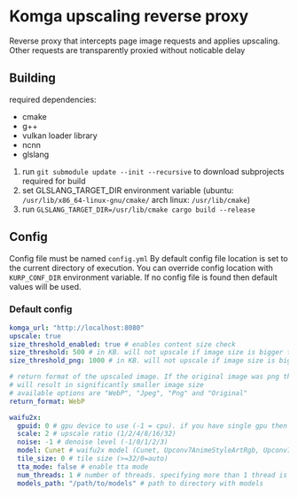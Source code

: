 # Komga upscaling reverse proxy

Reverse proxy that intercepts page image requests and applies upscaling. Other requests are transparently proxied
without noticable delay

## Building

required dependencies:

- cmake
- g++
- vulkan loader library
- ncnn 
- glslang

1. run `git submodule update --init --recursive` to download subprojects required for build
2. set GLSLANG_TARGET_DIR environment variable (ubuntu: `/usr/lib/x86_64-linux-gnu/cmake/` arch linux: `/usr/lib/cmake`)
3. run `GLSLANG_TARGET_DIR=/usr/lib/cmake cargo build --release`


## Config

Config file must be named `config.yml`
By default config file location is set to the current directory of execution. You can override config location
with `KURP_CONF_DIR` environment variable. If no config file is found then default values will be used.

### Default config

```yaml
komga_url: "http://localhost:8080"
upscale: true
size_threshold_enabled: true # enables content size check
size_threshold: 500 # in KB. will not upscale if image size is bigger than specified size
size_threshold_png: 1000 # in KB. will not upscale if image size is bigger than specified size. PNG only

# return format of the upscaled image. If the original image was png then converting for example to webp 
# will result in significantly smaller image size
# available options are "WebP", "Jpeg", "Png" and "Original"
return_format: WebP

waifu2x:
  gpuid: 0 # gpu device to use (-1 = cpu). if you have single gpu then this should usually be 0
  scale: 2 # upscale ratio (1/2/4/8/16/32)
  noise: -1 # denoise level (-1/0/1/2/3)
  model: Cunet # waifu2x model (Cunet, Upconv7AnimeStyleArtRgb, Upconv7Photo)
  tile_size: 0 # tile size (>=32/0=auto)
  tta_mode: false # enable tta mode
  num_threads: 1 # number of threads. specifying more than 1 thread is only useful for cpu processing
  models_path: "/path/to/models" # path to directory with models

```